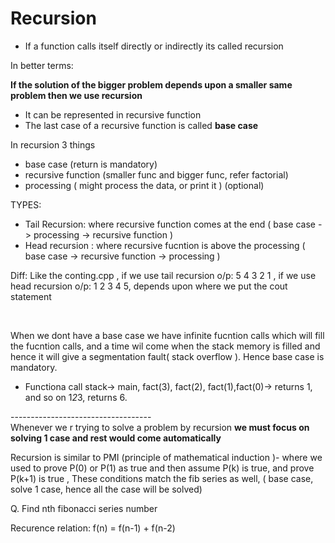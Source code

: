 # Recursion


- If a function calls itself directly or indirectly its called recursion

In better terms:


**If the solution of the bigger problem depends upon a smaller same problem then we use recursion**


- It can be represented in recursive function
- The last case of a recursive function is called **base case**


In recursion 3 things
- base case (return is mandatory)
- recursive function (smaller func and bigger func, refer factorial)
- processing ( might process the data, or print it ) (optional)

TYPES:
- Tail Recursion: where recursive function comes at the end ( base case -> processing -> recursive function )
- Head recursion : where recursive fucntion is above the processing ( base case -> recursive function -> processing )



Diff: Like the conting.cpp , if we use tail recursion o/p: 5 4 3 2 1 , if we use head recursion o/p: 1 2 3 4 5, depends upon where we put the cout statement

<br />

When we dont have a base case we have infinite fucntion calls which will fill the fucntion calls, and a time wil come when the stack memory is filled and hence it will give a segmentation fault( stack overflow ). Hence base case is mandatory.


- Functiona call stack-> main, fact(3), fact(2), fact(1),fact(0)-> returns 1, and so on 1*2*3, returns 6.




-----------------------------------<br />
Whenever we r trying to solve a problem by recursion **we must focus on solving 1 case and rest would come automatically**


Recursion is similar to PMI (principle of mathematical induction )- where we used to prove P(0) or P(1) as true and then assume P(k) is true, and prove P(k+1) is true , These conditions match the fib series as well, ( base case, solve 1 case, hence all the case will be solved)

Q. Find nth fibonacci series number


Recurence relation: f(n) = f(n-1) + f(n-2)

